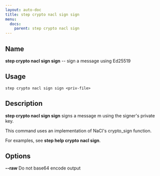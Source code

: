 ```yaml
---
layout: auto-doc
title: step crypto nacl sign sign
menu:
  docs:
    parent: step crypto nacl sign
---
```


## Name
**step crypto nacl sign sign** -- sign a message using Ed25519

## Usage

```raw
step crypto nacl sign sign <priv-file>
```

## Description

**step crypto nacl sign sign** signs a message m using the signer's private
key.

This command uses an implementation of NaCl's crypto_sign function.

For examples, see **step help crypto nacl sign**.

## Options


**--raw**
Do not base64 encode output

